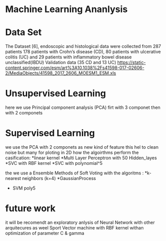 # Machine Learning Ananlysis

# Data Set
The Dataset [6], endoscopic and histological data were collected from 287 patients 
178 patients with Crohn’s disease (CD), 
80 patients with ulcerative colitis (UC) and 
29 patients with inflammatory bowel disease unclassified(IBDU)
Validation data (35 CD and 13 UC)
https://static-content.springer.com/esm/art%3A10.1038%2Fs41598-017-02606-2/MediaObjects/41598_2017_2606_MOESM1_ESM.xls

# Unsupervised Learning
here we use Principal component analysis (PCA)
firt with 3 componet  then with 2 componets

# Supervised Learning
we use the PCA with 2 componets as new kind of feature
this hel to clean noise but many for ploting in 2D
how the algoirthms perform the casification:
*linear kernel 
*Multi Layer Perceptron with 50 Hidden_layes
*SVC with RBF kernel
*SVC with polynomial^5

the we use a Ensemble Methods of Soft Voting 
with the algoritms :
*k-nearest neighbors (k=4)
*GaussianProcess
* SVM poly5

# future work
it will be recomendt an exploratory anlysis of Neural Network with other arquitecures
as weel Sport Vector machine with RBF kernel withan optimization of parameter C & gamma
